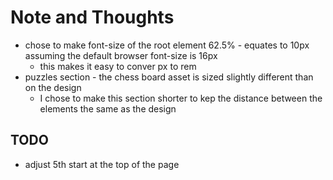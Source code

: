 # Note and Thoughts

- chose to make font-size of the root element 62.5% - equates to 10px assuming the default browser font-size is 16px
  - this makes it easy to conver px to rem
- puzzles section - the chess board asset is sized slightly different than on the design
  - I chose to make this section shorter to kep the distance between the elements the same as the design
  
## TODO

- adjust 5th start at the top of the page
